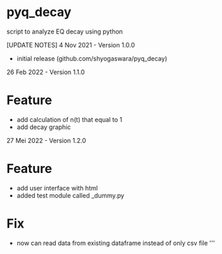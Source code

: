 # pyq_decay
script to analyze EQ decay using python


[UPDATE NOTES]
4 Nov 2021 - Version 1.0.0
- initial release (github.com/shyogaswara/pyq_decay)

26 Feb 2022 - Version 1.1.0
# Feature
- add calculation of n(t) that equal to 1
- add decay graphic

27 Mei 2022 - Version 1.2.0
# Feature
- add user interface with html
- added test module called _dummy.py
# Fix
- now can read data from existing dataframe instead of only csv file
'''
